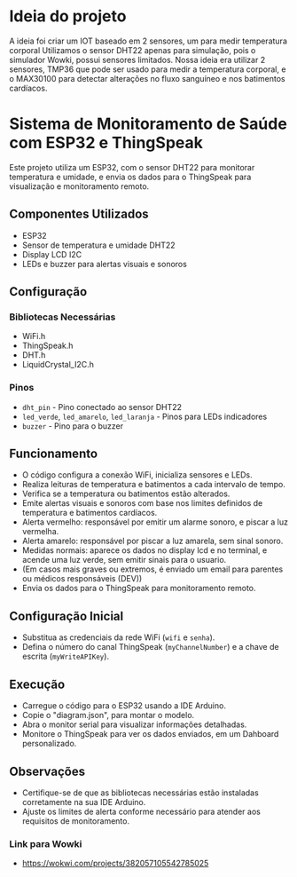 # Ideia do projeto
A ideia foi criar um IOT baseado em 2 sensores, um para medir temperatura corporal
Utilizamos o sensor DHT22 apenas para simulação, pois o simulador Wowki, possui sensores limitados. Nossa ideia era utilizar 2 sensores, TMP36 que pode ser usado ​​para medir a temperatura corporal, e o MAX30100 para detectar alterações no fluxo sanguíneo e nos batimentos cardíacos.

# Sistema de Monitoramento de Saúde com ESP32 e ThingSpeak

Este projeto utiliza um ESP32, com o sensor DHT22 para monitorar temperatura e umidade, e envia os dados para o ThingSpeak para visualização e monitoramento remoto.

## Componentes Utilizados

- ESP32
- Sensor de temperatura e umidade DHT22
- Display LCD I2C
- LEDs e buzzer para alertas visuais e sonoros

## Configuração

### Bibliotecas Necessárias

- WiFi.h
- ThingSpeak.h
- DHT.h
- LiquidCrystal_I2C.h

### Pinos

- `dht_pin` - Pino conectado ao sensor DHT22
- `led_verde`, `led_amarelo`, `led_laranja` - Pinos para LEDs indicadores
- `buzzer` - Pino para o buzzer

## Funcionamento

- O código configura a conexão WiFi, inicializa sensores e LEDs.
- Realiza leituras de temperatura e batimentos a cada intervalo de tempo.
- Verifica se a temperatura ou batimentos estão alterados.
- Emite alertas visuais e sonoros com base nos limites definidos de temperatura e batimentos cardíacos.
- Alerta vermelho: responsável por emitir um alarme sonoro, e piscar a luz vermelha.
- Alerta amarelo: responsável por piscar a luz amarela, sem sinal sonoro.
- Medidas normais: aparece os dados no display lcd e no terminal, e acende uma luz verde, sem emitir sinais para o usuario.
- (Em casos mais graves ou extremos, é enviado um email para parentes ou médicos responsáveis (DEV))
- Envia os dados para o ThingSpeak para monitoramento remoto.

## Configuração Inicial

- Substitua as credenciais da rede WiFi (`wifi` e `senha`).
- Defina o número do canal ThingSpeak (`myChannelNumber`) e a chave de escrita (`myWriteAPIKey`).

## Execução

- Carregue o código para o ESP32 usando a IDE Arduino.
- Copie o "diagram.json", para montar o modelo.
- Abra o monitor serial para visualizar informações detalhadas.
- Monitore o ThingSpeak para ver os dados enviados, em um Dahboard personalizado.

## Observações

- Certifique-se de que as bibliotecas necessárias estão instaladas corretamente na sua IDE Arduino.
- Ajuste os limites de alerta conforme necessário para atender aos requisitos de monitoramento.


### Link para Wowki
 - https://wokwi.com/projects/382057105542785025
